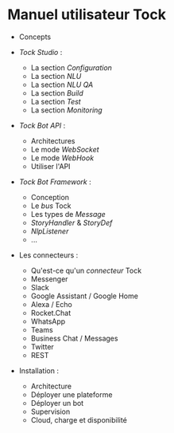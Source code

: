 # Manuel utilisateur Tock

* Concepts

* _Tock Studio_ :
    * La section _Configuration_
    * La section _NLU_
    * La section _NLU QA_
    * La section _Build_
    * La section _Test_
    * La section _Monitoring_

* _Tock Bot API_ :
    * Architectures
    * Le mode _WebSocket_
    * Le mode _WebHook_
    * Utiliser l'API

* _Tock Bot Framework_ :
    * Conception
    * Le _bus_ Tock
    * Les types de _Message_
    * _StoryHandler_ & _StoryDef_
    * _NlpListener_
    * ...

* Les connecteurs :
    * Qu'est-ce qu'un _connecteur_ Tock
    * Messenger
    * Slack
    * Google Assistant / Google Home
    * Alexa / Echo
    * Rocket.Chat
    * WhatsApp
    * Teams
    * Business Chat / Messages
    * Twitter
    * REST
    
* Installation :
    * Architecture
    * Déployer une plateforme
    * Déployer un bot
    * Supervision
    * Cloud, charge et disponibilité
    